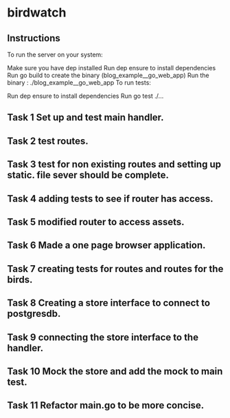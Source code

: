# birdwatch

## Instructions
To run the server on your system:

Make sure you have dep installed
Run dep ensure to install dependencies
Run go build to create the binary (blog_example__go_web_app)
Run the binary : ./blog_example__go_web_app
To run tests:

Run dep ensure to install dependencies
Run go test ./...

## Task 1 Set up and test main handler.
## Task 2 test routes.
## Task 3 test for non existing routes and setting up static. file sever should be complete.
## Task 4 adding tests to see if router has access.
## Task 5 modified router to access assets.
## Task 6 Made a one page browser application.
## Task 7 creating tests for routes and routes for the birds.
## Task 8 Creating a store interface to connect to postgresdb.
## Task 9 connecting the store interface to the handler.
## Task 10 Mock the store and add the mock to main test.
## Task 11 Refactor main.go to be more concise.

